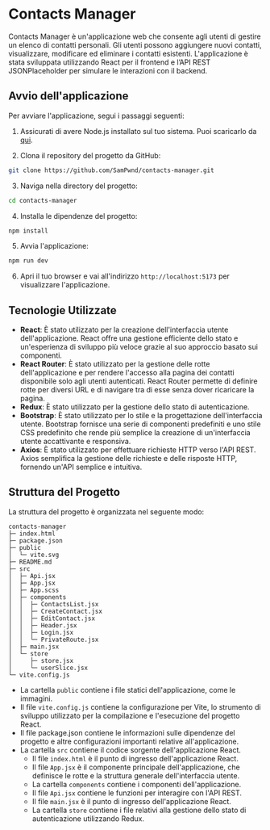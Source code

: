 
# Contacts Manager

Contacts Manager è un'applicazione web che consente agli utenti di gestire un elenco di contatti personali. Gli utenti possono aggiungere nuovi contatti, visualizzare, modificare ed eliminare i contatti esistenti. L'applicazione è stata sviluppata utilizzando React per il frontend e l’API REST JSONPlaceholder per simulare le interazioni con il backend.

## Avvio dell'applicazione

Per avviare l'applicazione, segui i passaggi seguenti:

1. Assicurati di avere Node.js installato sul tuo sistema. Puoi scaricarlo da [qui](https://nodejs.org/).

2. Clona il repository del progetto da GitHub:
```bash
git clone https://github.com/SamPwnd/contacts-manager.git
```
3. Naviga nella directory del progetto:
```bash
cd contacts-manager
```
4. Installa le dipendenze del progetto:
```bash
npm install
```
5. Avvia l'applicazione:
```bash
npm run dev
```
6. Apri il tuo browser e vai all'indirizzo `http://localhost:5173` per visualizzare l'applicazione.

## Tecnologie Utilizzate

- **React**: È stato utilizzato per la creazione dell'interfaccia utente dell'applicazione. React offre una gestione efficiente dello stato e un'esperienza di sviluppo più veloce grazie al suo approccio basato sui componenti.
- **React Router**: È stato utilizzato per la gestione delle rotte dell'applicazione e per rendere l'accesso alla pagina dei contatti disponibile solo agli utenti autenticati. React Router permette di definire rotte per diversi URL e di navigare tra di esse senza dover ricaricare la pagina.
- **Redux**: È stato utilizzato per la gestione dello stato di autenticazione.
- **Bootstrap**: È stato utilizzato per lo stile e la progettazione dell'interfaccia utente. Bootstrap fornisce una serie di componenti predefiniti e uno stile CSS predefinito che rende più semplice la creazione di un'interfaccia utente accattivante e responsiva.
- **Axios**: È stato utilizzato per effettuare richieste HTTP verso l'API REST. Axios semplifica la gestione delle richieste e delle risposte HTTP, fornendo un'API semplice e intuitiva.

## Struttura del Progetto

La struttura del progetto è organizzata nel seguente modo:
```
contacts-manager
├─ index.html
├─ package.json
├─ public
│  └─ vite.svg
├─ README.md
├─ src
│  ├─ Api.jsx
│  ├─ App.jsx
│  ├─ App.scss
│  ├─ components
│  │  ├─ ContactsList.jsx
│  │  ├─ CreateContact.jsx
│  │  ├─ EditContact.jsx
│  │  ├─ Header.jsx
│  │  ├─ Login.jsx
│  │  └─ PrivateRoute.jsx
│  ├─ main.jsx
│  └─ store
│     ├─ store.jsx
│     └─ userSlice.jsx
└─ vite.config.js

```
- La cartella `public` contiene i file statici dell'applicazione, come le immagini.
- Il file `vite.config.js` contiene la configurazione per Vite, lo strumento di sviluppo utilizzato per la compilazione e l'esecuzione del progetto React.
-	Il file package.json contiene le informazioni sulle dipendenze del progetto e altre configurazioni importanti relative all'applicazione.
- La cartella `src` contiene il codice sorgente dell'applicazione React.
  - Il file `index.html` è il punto di ingresso dell'applicazione React.
  - Il file `App.jsx` è il componente principale dell'applicazione, che definisce le rotte e la struttura generale dell'interfaccia utente.
  - La cartella `components` contiene i componenti dell'applicazione.
  - Il file `Api.jsx` contiene le funzioni per interagire con l'API REST.
  - Il file `main.jsx` è il punto di ingresso dell'applicazione React.
  - La cartella `store` contiene i file relativi alla gestione dello stato di autenticazione utilizzando Redux.